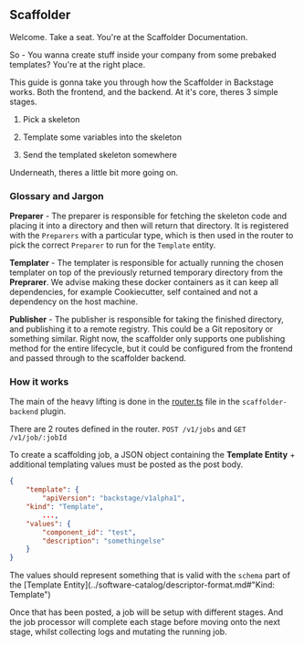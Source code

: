 ## Scaffolder

Welcome. Take a seat. You're at the Scaffolder Documentation.

So - You wanna create stuff inside your company from some prebaked templates?
You're at the right place.

This guide is gonna take you through how the Scaffolder in Backstage works. Both
the frontend, and the backend. At it's core, theres 3 simple stages.

1. Pick a skeleton

2. Template some variables into the skeleton

3. Send the templated skeleton somewhere

Underneath, theres a little bit more going on.

### Glossary and Jargon

**Preparer** - The preparer is responsible for fetching the skeleton code and
placing it into a directory and then will return that directory. It is
registered with the `Preparers` with a particular type, which is then used in
the router to pick the correct `Preparer` to run for the `Template` entity.

**Templater** - The templater is responsible for actually running the chosen
templater on top of the previously returned temporary directory from the
**Preprarer**. We advise making these docker containers as it can keep all
dependencies, for example Cookiecutter, self contained and not a dependency on
the host machine.

**Publisher** - The publisher is responsible for taking the finished directory,
and publishing it to a remote registry. This could be a Git repository or
something similar. Right now, the scaffolder only supports one publishing method
for the entire lifecycle, but it could be configured from the frontend and
passed through to the scaffolder backend.

### How it works

The main of the heavy lifting is done in the
[router.ts](https://github.com/spotify/backstage/blob/master/plugins/scaffolder-backend/src/service/router.ts#L93)
file in the `scaffolder-backend` plugin.

There are 2 routes defined in the router. `POST /v1/jobs` and
`GET /v1/job/:jobId`

To create a scaffolding job, a JSON object containing the **Template Entity** +
additional templating values must be posted as the post body.

```json
{
	"template": {
		"apiVersion": "backstage/v1alpha1",
    "kind": "Template",
		...,
	"values": {
		"component_id": "test",
		"description": "somethingelse"
	}
}
```

The values should represent something that is valid with the `schema` part of
the [Template Entity](../software-catalog/descriptor-format.md#"Kind: Template")

Once that has been posted, a job will be setup with different stages. And the
job processor will complete each stage before moving onto the next stage, whilst
collecting logs and mutating the running job.
